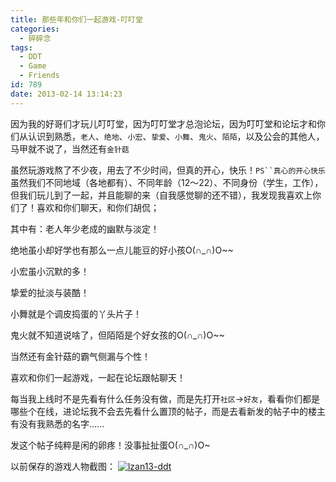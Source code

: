 ```yaml
---
title: 那些年和你们一起游戏-叮叮堂
categories:
  - 碎碎念
tags:
  - DDT
  - Game
  - Friends
id: 789
date: 2013-02-14 13:14:23
---
```


因为我的好哥们才玩儿叮叮堂，因为叮叮堂才总泡论坛，因为叮叮堂和论坛才和你们从认识到熟悉，`老人`、`绝地`、`小宏`、`挚爱`、`小舞`、`鬼火`、`陌陌`，以及公会的其他人，马甲就不说了，当然还有`金针菇`

虽然玩游戏熬了不少夜，用去了不少时间，但真的开心，快乐！`PS``真心的开心快乐`虽然我们不同地域（各地都有）、不同年龄（12～22）、不同身份（学生，工作），但我们玩儿到了一起，并且能聊的来（自我感觉聊的还不错），我发现我喜欢上你们了！喜欢和你们聊天，和你们胡侃；

其中有：老人年少老成的幽默与淡定！

绝地虽小却好学也有那么一点儿能豆的好小孩O(∩_∩)O~~

小宏虽小沉默的多！

挚爱的扯淡与装酷！

小舞就是个调皮捣蛋的丫头片子！

鬼火就不知道说啥了，但陌陌是个好女孩的O(∩_∩)O~~

当然还有金针菇的霸气侧漏与个性！

喜欢和你们一起游戏，一起在论坛跟帖聊天！

每当我上线时不是先看有什么任务没有做，而是先打开`社区`→`好友`，看看你们都是哪些个在线，进论坛我不会去先看什么置顶的帖子，而是去看新发的帖子中的楼主有没有我熟悉的名字……

发这个帖子纯粹是闲的卵疼！没事扯扯蛋O(∩_∩)O~

以前保存的游戏人物截图：
[![lzan13-ddt](http://wp-melove.qiniudn.com/blogimg/2013/02/lzan13-ddt.png)](http://wp-melove.qiniudn.com/blogimg/2013/02/lzan13-ddt.png)